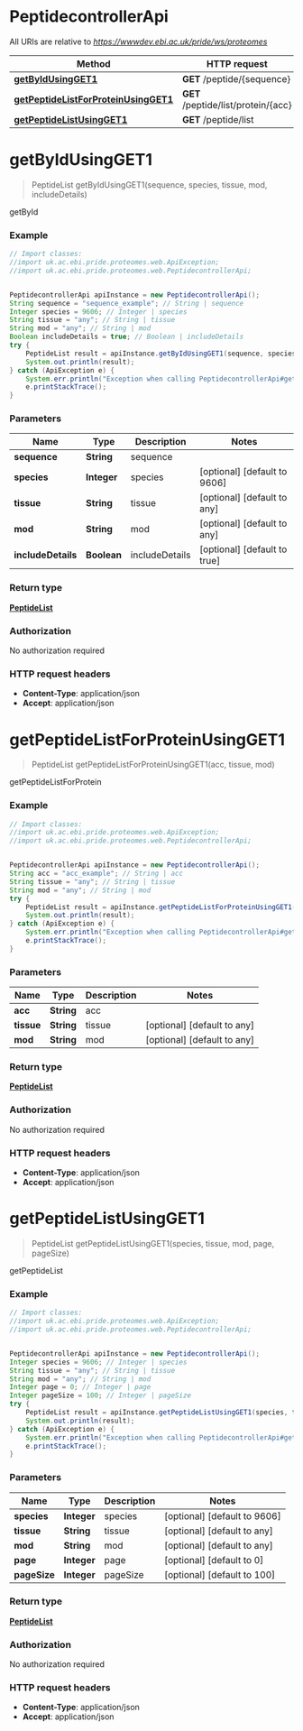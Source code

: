 # PeptidecontrollerApi

All URIs are relative to *https://wwwdev.ebi.ac.uk/pride/ws/proteomes*

Method | HTTP request | Description
------------- | ------------- | -------------
[**getByIdUsingGET1**](PeptidecontrollerApi.md#getByIdUsingGET1) | **GET** /peptide/{sequence} | getById
[**getPeptideListForProteinUsingGET1**](PeptidecontrollerApi.md#getPeptideListForProteinUsingGET1) | **GET** /peptide/list/protein/{acc} | getPeptideListForProtein
[**getPeptideListUsingGET1**](PeptidecontrollerApi.md#getPeptideListUsingGET1) | **GET** /peptide/list | getPeptideList


<a name="getByIdUsingGET1"></a>
# **getByIdUsingGET1**
> PeptideList getByIdUsingGET1(sequence, species, tissue, mod, includeDetails)

getById

### Example
```java
// Import classes:
//import uk.ac.ebi.pride.proteomes.web.ApiException;
//import uk.ac.ebi.pride.proteomes.web.PeptidecontrollerApi;


PeptidecontrollerApi apiInstance = new PeptidecontrollerApi();
String sequence = "sequence_example"; // String | sequence
Integer species = 9606; // Integer | species
String tissue = "any"; // String | tissue
String mod = "any"; // String | mod
Boolean includeDetails = true; // Boolean | includeDetails
try {
    PeptideList result = apiInstance.getByIdUsingGET1(sequence, species, tissue, mod, includeDetails);
    System.out.println(result);
} catch (ApiException e) {
    System.err.println("Exception when calling PeptidecontrollerApi#getByIdUsingGET1");
    e.printStackTrace();
}
```

### Parameters

Name | Type | Description  | Notes
------------- | ------------- | ------------- | -------------
 **sequence** | **String**| sequence |
 **species** | **Integer**| species | [optional] [default to 9606]
 **tissue** | **String**| tissue | [optional] [default to any]
 **mod** | **String**| mod | [optional] [default to any]
 **includeDetails** | **Boolean**| includeDetails | [optional] [default to true]

### Return type

[**PeptideList**](PeptideList.md)

### Authorization

No authorization required

### HTTP request headers

 - **Content-Type**: application/json
 - **Accept**: application/json

<a name="getPeptideListForProteinUsingGET1"></a>
# **getPeptideListForProteinUsingGET1**
> PeptideList getPeptideListForProteinUsingGET1(acc, tissue, mod)

getPeptideListForProtein

### Example
```java
// Import classes:
//import uk.ac.ebi.pride.proteomes.web.ApiException;
//import uk.ac.ebi.pride.proteomes.web.PeptidecontrollerApi;


PeptidecontrollerApi apiInstance = new PeptidecontrollerApi();
String acc = "acc_example"; // String | acc
String tissue = "any"; // String | tissue
String mod = "any"; // String | mod
try {
    PeptideList result = apiInstance.getPeptideListForProteinUsingGET1(acc, tissue, mod);
    System.out.println(result);
} catch (ApiException e) {
    System.err.println("Exception when calling PeptidecontrollerApi#getPeptideListForProteinUsingGET1");
    e.printStackTrace();
}
```

### Parameters

Name | Type | Description  | Notes
------------- | ------------- | ------------- | -------------
 **acc** | **String**| acc |
 **tissue** | **String**| tissue | [optional] [default to any]
 **mod** | **String**| mod | [optional] [default to any]

### Return type

[**PeptideList**](PeptideList.md)

### Authorization

No authorization required

### HTTP request headers

 - **Content-Type**: application/json
 - **Accept**: application/json

<a name="getPeptideListUsingGET1"></a>
# **getPeptideListUsingGET1**
> PeptideList getPeptideListUsingGET1(species, tissue, mod, page, pageSize)

getPeptideList

### Example
```java
// Import classes:
//import uk.ac.ebi.pride.proteomes.web.ApiException;
//import uk.ac.ebi.pride.proteomes.web.PeptidecontrollerApi;


PeptidecontrollerApi apiInstance = new PeptidecontrollerApi();
Integer species = 9606; // Integer | species
String tissue = "any"; // String | tissue
String mod = "any"; // String | mod
Integer page = 0; // Integer | page
Integer pageSize = 100; // Integer | pageSize
try {
    PeptideList result = apiInstance.getPeptideListUsingGET1(species, tissue, mod, page, pageSize);
    System.out.println(result);
} catch (ApiException e) {
    System.err.println("Exception when calling PeptidecontrollerApi#getPeptideListUsingGET1");
    e.printStackTrace();
}
```

### Parameters

Name | Type | Description  | Notes
------------- | ------------- | ------------- | -------------
 **species** | **Integer**| species | [optional] [default to 9606]
 **tissue** | **String**| tissue | [optional] [default to any]
 **mod** | **String**| mod | [optional] [default to any]
 **page** | **Integer**| page | [optional] [default to 0]
 **pageSize** | **Integer**| pageSize | [optional] [default to 100]

### Return type

[**PeptideList**](PeptideList.md)

### Authorization

No authorization required

### HTTP request headers

 - **Content-Type**: application/json
 - **Accept**: application/json

